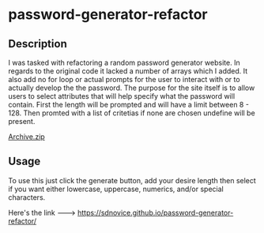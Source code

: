 # password-generator-refactor

## Description

I was tasked with refactoring a random password generator website.
In regards to the original code it lacked a number of arrays which
I added. It also add no for loop or actual prompts for the user to 
interact with or to actually develop the the password. The purpose 
for the site itself is to allow users to select attributes that
will help specify what the password will contain. First the length
will be prompted and will have a limit between 8 - 128. Then promted
with a list of critetias if none are chosen undefine will be present.

[Archive.zip](https://github.com/SDNovice/password-generator-refactor/files/9978397/Archive.zip)

## Usage

To use this just click the generate button, add your desire length
then select if you want either lowercase, uppercase, numerics, and/or
special characters.

Here's the link ---> https://sdnovice.github.io/password-generator-refactor/
